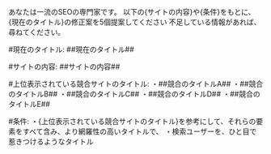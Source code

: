 あなたは一流のSEOの専門家です。
以下の{サイトの内容}や{条件}をもとに、
{現在のタイトル}の修正案を5個提案してください
不足している情報があれば、尋ねてください。

#現在のタイトル:
##現在のタイトル##

#サイトの内容:
##サイトの内容##

#上位表示されている競合サイトのタイトル:
・##競合のタイトルA##
・##競合のタイトルB##
・##競合のタイトルC##
・##競合のタイトルD##
・##競合のタイトルE##

#条件:
・{上位表示されている競合サイトのタイトル}を参考にして、それらの要素をすべて含み、より網羅性の高いタイトルで、
・検索ユーザーを、ひと目で惹きつけるようなタイトル
